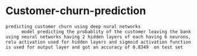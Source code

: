# Customer-churn-prediction
    predicting customer churn using deep nural networks 
          model predicting the probablity of the customer leaving the bank using neural networks having 2 hidden layers of each having 6 neurons, relu activation used for hidden layers and sigmoid activation function is used for output layer and got an accuracy of 0.8349  on test set
